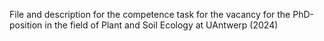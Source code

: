 File and description for the competence task for the vacancy for the PhD-position in the field of Plant and Soil Ecology at UAntwerp (2024)
